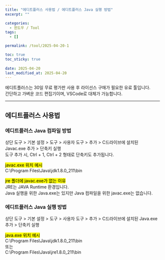 ```yaml
---
title: "에디트플러스 사용법 / 에디트플러스 Java 실행 방법"
excerpt: ""

categories:
  - 윈도우 / Tool
tags:
  - []

permalink: /tool/2025-04-20-1

toc: true
toc_sticky: true
 
date: 2025-04-20
last_modified_at: 2025-04-20
---
```


에디트플러스는 30일 무료 평가판 사용 후 라이선스 구매가 필요한 유료 툴입니다.  
간단하고 가벼운 코드 편집기이며, VSCode로 대체가 가능합니다.

---

## 에디트플러스 사용법

### 에디트플러스 Java 컴파일 방법
상단 도구 > 기본 설정 > 도구 > 사용자 도구 > 추가 > C드라이브에 설치된 Javac.exe 추가 > 단축키 실행  
도구 추가 시, Ctrl + 1, Ctrl + 2 형태로 단축키도 추가됩니다.

<mark>javac.exe 위치 예시</mark>  
C:\Program Files\Java\jdk1.8.0_211\bin

<mark>jre 폴더에 javac.exe가 없는 이유</mark>  
JRE는 JAVA Runtime 환경입니다.  
Java 실행을 위한 Java.exe는 있지만 Java 컴파일을 위한 javac.exe는 없습니다.

### 에디트플러스 Java 실행 방법
상단 도구 > 기본 설정 > 도구 > 사용자 도구 > 추가 > C드라이브에 설치된 Java.exe 추가 > 단축키 실행

<mark>java.exe 위치 예시</mark>  
C:\Program Files\Java\jdk1.8.0_211\bin  
또는  
C:\Program Files\Java\jre1.8.0_211\bin

